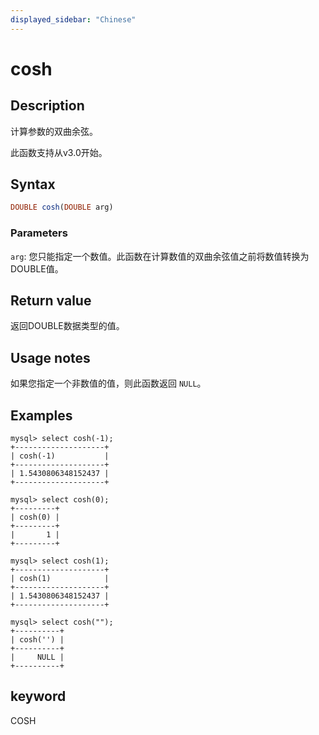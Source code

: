 ```yaml
---
displayed_sidebar: "Chinese"
---
```


# cosh

## Description

计算参数的双曲余弦。

此函数支持从v3.0开始。

## Syntax

```Haskell
DOUBLE cosh(DOUBLE arg)
```

### Parameters

`arg`: 您只能指定一个数值。此函数在计算数值的双曲余弦值之前将数值转换为DOUBLE值。

## Return value

返回DOUBLE数据类型的值。

## Usage notes

如果您指定一个非数值的值，则此函数返回 `NULL`。

## Examples

```Plain
mysql> select cosh(-1);
+--------------------+
| cosh(-1)           |
+--------------------+
| 1.5430806348152437 |
+--------------------+

mysql> select cosh(0);
+---------+
| cosh(0) |
+---------+
|       1 |
+---------+

mysql> select cosh(1);
+--------------------+
| cosh(1)            |
+--------------------+
| 1.5430806348152437 |
+--------------------+

mysql> select cosh("");
+----------+
| cosh('') |
+----------+
|     NULL |
+----------+
```

## keyword

COSH